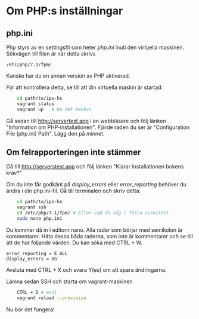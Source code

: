 # Om PHP:s inställningar

## php.ini

Php styrs av en settingsfil som heter *php.ini* inuti den virtuella maskinen.
Sökvägen till filen är när detta skrivs

    /etc/php/7.1/fpm/

Kanske har du en annan version av PHP aktiverad.

För att kontrollera detta, se till att din virtuella maskin är startad:

```bash
    cd path/to/ips-hs
    vagrant status
    vagrant up   # Om det behövs
```

Gå sedan till http://servertest.app i en webbläsare och följ länken "Information 
om PHP-installationen". Fjärde raden du ser är "Configuration File
(php.ini) Path". Lägg den på minnet.

## Om felrapporteringen inte stämmer

Gå till http://serverstest.app och följ länken "Klarar installationen
bokens krav?"

Om du inte får godkänt på *display_errors* eller *error_reporting*
behöver du ändra i din php.ini-fil. Gå till terminalen och skriv detta:

```bash
    cd path/to/ips-hs
    vagrant ssh
    cd /etc/php/7.1/fpm/ # Eller vad du såg i förra avsnittet
    sudo nano php.ini
```

Du kommer då in i editorn nano. Alla rader som börjar med semikolon är
kommentarer. Hitta dessa båda raderna, som inte är kommentarer och se
till att de har följande värden. Du kan söka med CTRL + W.

    error_reporting = E_ALL
    display_errors = On

Avsluta med CTRL + X och svara Y(es) om att spara ändringarna.

Lämna sedan SSH och starta om vagrant-maskinen

```bash
    CTRL + D # exit
    vagrant reload --provision
```
Nu bör det fungera!
